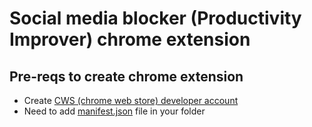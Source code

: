 # Social media blocker (Productivity Improver) chrome extension

## Pre-reqs to create chrome extension
- Create [CWS (chrome web store) developer account](https://developer.chrome.com/docs/webstore/publish/)
- Need to add [manifest.json](https://developer.chrome.com/docs/extensions/mv3/manifest/) file in your folder